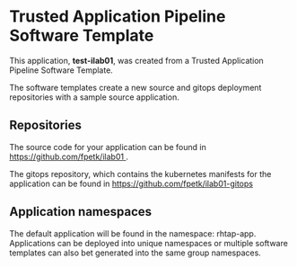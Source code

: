 # Trusted Application Pipeline Software Template

This application, **test-ilab01**, was created from a Trusted Application Pipeline Software Template.

The software templates create a new source and gitops deployment repositories with a sample source application. 

## Repositories

The source code for your application can be found in [https://github.com/fpetk/ilab01 ](https://github.com/fpetk/ilab01 ).
 
The gitops repository, which contains the kubernetes manifests for the application can be found in 
[https://github.com/fpetk/ilab01-gitops ](https://github.com/fpetk/ilab01-gitops ) 

## Application namespaces 

The default application will be found in the namespace: rhtap-app. Applications can be deployed into unique namespaces or multiple software templates can also bet generated into the same group namespaces.  